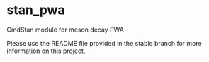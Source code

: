 # stan_pwa
CmdStan module for meson decay PWA

Please use the README file provided in the
stable branch for more information on this project. 

